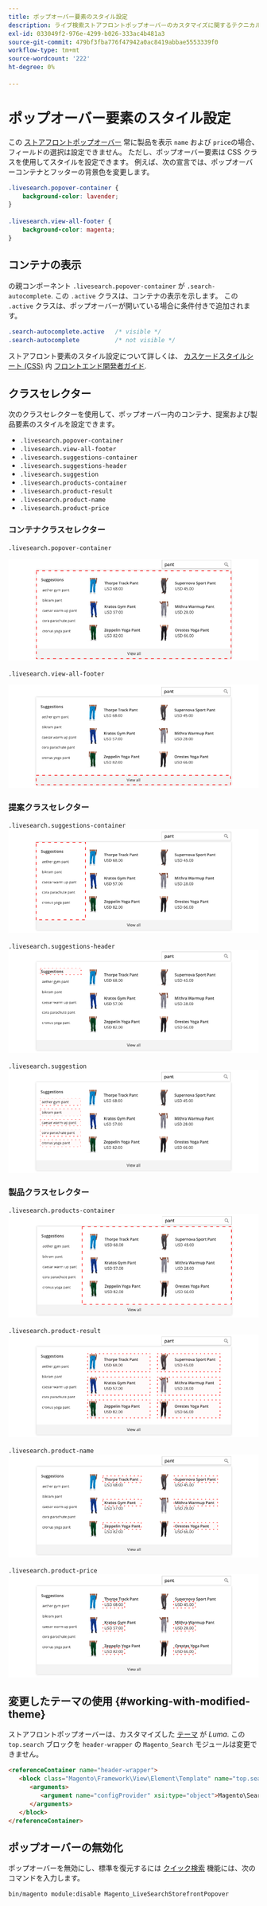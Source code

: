 ```yaml
---
title: ポップオーバー要素のスタイル設定
description: ライブ検索ストアフロントポップオーバーのカスタマイズに関するテクニカルノート。
exl-id: 033049f2-976e-4299-b026-333ac4b481a3
source-git-commit: 479bf3fba776f47942a0ac8419abbae5553339f0
workflow-type: tm+mt
source-wordcount: '222'
ht-degree: 0%

---
```


# ポップオーバー要素のスタイル設定

この [ストアフロントポップオーバー](storefront-popover.md) 常に製品を表示 `name` および `price`の場合、フィールドの選択は設定できません。 ただし、ポップオーバー要素は CSS クラスを使用してスタイルを設定できます。 例えば、次の宣言では、ポップオーバーコンテナとフッターの背景色を変更します。

```css
.livesearch.popover-container {
    background-color: lavender;
}

.livesearch.view-all-footer {
    background-color: magenta;
}
```

## コンテナの表示

の親コンポーネント `.livesearch.popover-container` が `.search-autocomplete`.  この `.active` クラスは、コンテナの表示を示します。 この `.active` クラスは、ポップオーバーが開いている場合に条件付きで追加されます。

```css
.search-autocomplete.active   /* visible */
.search-autocomplete          /* not visible */
```

ストアフロント要素のスタイル設定について詳しくは、 [カスケードスタイルシート (CSS)](https://devdocs.magento.com/guides/v2.4/frontend-dev-guide/css-topics/css-overview.html) 内 [フロントエンド開発者ガイド](https://devdocs.magento.com/guides/v2.4/frontend-dev-guide/bk-frontend-dev-guide.html).

## クラスセレクター

次のクラスセレクターを使用して、ポップオーバー内のコンテナ、提案および製品要素のスタイルを設定できます。

* `.livesearch.popover-container`
* `.livesearch.view-all-footer`
* `.livesearch.suggestions-container`
* `.livesearch.suggestions-header`
* `.livesearch.suggestion`
* `.livesearch.products-container`
* `.livesearch.product-result`
* `.livesearch.product-name`
* `.livesearch.product-price`

### コンテナクラスセレクター

`.livesearch.popover-container`

![ポップオーバーコンテナ](assets/livesearch-popover-container.png)

`.livesearch.view-all-footer`

![すべてのフッターを表示](assets/livesearch-view-all-footer.png)

### 提案クラスセレクター

`.livesearch.suggestions-container`
![候補コンテナ](assets/livesearch-suggestions-container.png)

`.livesearch.suggestions-header`
![候補ヘッダー](assets/livesearch-suggestions-header.png)

`.livesearch.suggestion`
![提案](assets/livesearch-suggestion.png)

### 製品クラスセレクター

`.livesearch.products-container`
![製品コンテナ](assets/livesearch-product-container.png)

`.livesearch.product-result`
![製品結果](assets/livesearch-product-result.png)

`.livesearch.product-name`
![製品名](assets/livesearch-product-name.png)

`.livesearch.product-price`
![製品価格](assets/livesearch-product-price.png)

## 変更したテーマの使用 {#working-with-modified-theme}

ストアフロントポップオーバーは、カスタマイズした [テーマ](https://devdocs.magento.com/guides/v2.3/frontend-dev-guide/themes/theme-overview.html) が *Luma*. この `top.search` ブロックを `header-wrapper` の `Magento_Search` モジュールは変更できません。

```html
<referenceContainer name="header-wrapper">
   <block class="Magento\Framework\View\Element\Template" name="top.search" as="topSearch" template="Magento_Search::form.mini.phtml">
      <arguments>
         <argument name="configProvider" xsi:type="object">Magento\Search\ViewModel\ConfigProvider</argument>
      </arguments>
   </block>
</referenceContainer>
```

## ポップオーバーの無効化

ポップオーバーを無効にし、標準を復元するには [クイック検索](https://docs.magento.com/user-guide/catalog/search-quick.html) 機能には、次のコマンドを入力します。

```bash
bin/magento module:disable Magento_LiveSearchStorefrontPopover
```
